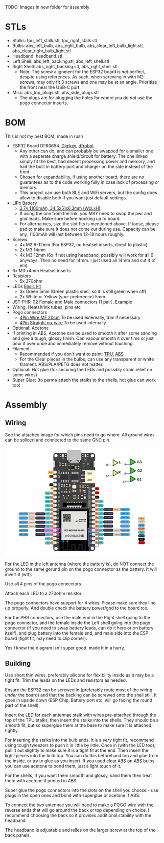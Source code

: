 TODO: Images in new folder for assembly

# STLs

- Stalks: tpu_left_stalk.stl, tpu_right_stalk.stl
- Bulbs: abs_left_bulb, abs_right_bulb, abs_clear_left_bulb_light.stl, abs_clear_right_bulb_light.stl
- Headband: headband.stl
- Left Shell: abs_left_backing.stl, abs_left_shell.stl
- Right Shell: abs_right_backing.stl, abs_right_shell.stl
  - Note: The screw alignment for the ESP32 board is *not* perfect, despite using references. As such, when screwing in with M2 screws, may only fit 3 screws and one may be at an angle. Prioritize the front near the USB-C port.
- Misc: abs_top_plugs.stl, abs_side_plugs.stl
  - The plugs are for plugging the holes for where you do *not* use the pogo connector inserts.


# BOM

This is not my best BOM, made in rush

- ESP32 Board DFR0654. [Digikey](https://www.digikey.ca/en/products/detail/dfrobot/DFR0654/13978504),  [dfrobot](https://www.dfrobot.com/product-2195.html)
  - Any other can do, and can probably be swapped for a smaller one with a separate charge shield/circuit for battery. The one linked simply fit the best, had decent processing power and memory, and had the built in battery port and charger on the side instead of the front.
  - Chosen for expandability. If using another board, there are no guarantees as to the code working fully in case lack of processing or memory.
  - This project can use both BLE and WiFi servers, but the config does allow to disable both if you want just default settings.
- LiPo Battery
  - [3.7v 1100mAh, 34.5x51x6.3mm (WxLxH)](https://amzn.to/3zZs4OB)
  - If using the one from the link, you *MAY* need to swap the pwr and gnd leads. Make sure before hooking up to board.
  - For alternatives, size the slot fits is mentioned above. If loose, please pad to make sure it does not come out during use. Capacity can be any, 1100mAh will last between 12-18 hours roughly.
- Screws
  - 4x M2 8-12mm (For ESP32, no heatset inserts, direct to plastic)
  - 2x M3 14mm 
  - 4x M3 12mm (6x if not using headband, possibly will work for all 6 anyways. Then no need for 14mm. I just used all 14mm and cut 4 of em)
- 6x M3 x4mm Heatset inserts
- Resistors
  - 5x 270ohm
- LEDs [Basic kit](https://amzn.to/4fkcopn)
  - 3x Green 5mm (Green plastic shell, so it is still green when off)
  - 2x White or Yellow (your preference) 5mm
- JST-PHR-02 Female and Male connectors (1 pair). [Example](https://amzn.to/46GCu2d)
- Wiring, Heatshrink tubes, pins etc
- Pogo connectors
  - [4Pin Wire MF 20cm](https://s.click.aliexpress.com/e/_DB3E399) To be used externally, trim if necessary
  - [4Pin Straight no-wire](https://s.click.aliexpress.com/e/_DB3E399) To be used internally
- Optional: Acetone
 - If printing in ABS, Acetone can be used to smooth it after some sanding and give a tough, glossy finish. Can vapour smooth it over time or just pour it over once and immediately remove without touching.
- Filament
  - Recommended if you don't want to paint:  [TPU](https://us.polymaker.com/products/polyflex-tpu90?variant=39574341189689&aff=333), [ABS](https://us.polymaker.com/products/polylite-abs?variant=39574342434873&aff=333) 
  - For the Clear pieces in the bulbs, can use any transparent or white filament. ABS/PLA/PETG does not matter.
- Optional: Hot glue (for securing the LEDs and possibly strain relief on some wires)
- Super Glue: (to perma attach the stalks to the shells, hot glue can work too)

# Assembly

## Wiring

See the attached image for which pins need to go where. All ground wires can be spliced and connected to the same GND pin.

![diagram](https://github.com/WolfwithSword/Minibot_Antennae/blob/7136da70240d4f9ad35364681554e1c236fe439b/parts/antennae_pinout.png)

For the LED in the left antenna (where the battery is), do NOT connect the ground to the same gorund pin on the pogo connector as the battery. It will invert it (wtf). 

Use all 4 pins of the pogo connectors.

Attach each LED to a 270ohm resistor.

The pogo connectors have support for 4 wires. Please make sure they line up properly. And double check the battery power/gnd to the board too.

For the PHR connectors, use the male end in the Right shell going to the pogo connector, and the female inside the Left shell going into the pogo connector (if you need to swap battery leads, can do it here or on battery itself), and plug battery into the female end, and male side into the ESP board (tight fit, may need to clip corner).

Yes I know the diagram isn't super good, made it in a hurry.

## Building

Use short thin wires, preferably silicone for flexibility inside as it may be a tight fit. Trim the leads on the LEDs and resistors as needed. 

Ensure the ESP32 can be screwed in (preferably route most of the wiring *under* the board) and that the backing can be screwed onto the shell still. It goes in upside down (ESP Chip, Battery port etc, will go facing the round part of the shell).

Insert the LED for each antennae stalk with wires pre-attached through the top of the TPU stalks, then insert the stalks into the shells. They should be a smooth fit, but so superglue them at the base to make sure it is attached tightly.

For inserting the stalks into the bulb ends, it is a *very* tight fit, recommend using tough tweezers to push it in little by little. Once in (with the LED too), pull it out slightly to make sure it is a tight fit at the end. Then insert the light-pieces into the bulb top. You can do this beforehand too and glue from the inside, or try to glue as you insert. If you used clear ABS on ABS bulbs, you can use acetone to bond them, just a light touch of it.

For the shells, if you want them smooth and glossy, sand them then treat them with acetone if printed in ABS.

Super glue the pogo connectors into the slots on the shell you choose - use plugs in the open ones and bond with superglue or acetone if ABS.

To connect the two antennae you will need to make a POGO wire with the reverse ends that will go around the back or top depending on choice. I recommend choosing the back so it provides additional stability with the headband.

The headband is adjustable and relies on the larger screw at the top of the back panels.